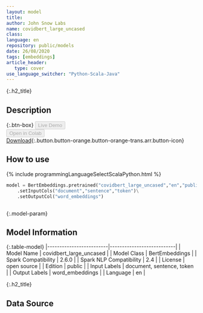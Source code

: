 ```yaml
---
layout: model
title: 
author: John Snow Labs
name: covidbert_large_uncased
class: 
language: en
repository: public/models
date: 26/08/2020
tags: [embeddings]
article_header:
   type: cover
use_language_switcher: "Python-Scala-Java"
---
```


{:.h2_title}
## Description 




{:.btn-box}
<button class="button button-orange" disabled>Live Demo</button><br/><button class="button button-orange" disabled>Open in Colab</button><br/>[Download](https://s3.amazonaws.com/auxdata.johnsnowlabs.com/public/models/covidbert_large_uncased_en_2.6.0_2.4_1598484981419.zip){:.button.button-orange.button-orange-trans.arr.button-icon}<br/>

## How to use 
<div class="tabs-box" markdown="1">

{% include programmingLanguageSelectScalaPython.html %}

```python
model = BertEmbeddings.pretrained("covidbert_large_uncased","en","public/models")\
	.setInputCols("document","sentence","token")\
	.setOutputCol("word_embeddings")
```

```scala

```
</div>



{:.model-param}
## Model Information

{:.table-model}
|-------------------------|---------------------------|
| Model Name              | covidbert_large_uncased   |
| Model Class             | BertEmbeddings            |
| Spark Compatibility     | 2.6.0                     |
| Spark NLP Compatibility | 2.4                       |
| License                 | open source               |
| Edition                 | public                    |
| Input Labels            | document, sentence, token |
| Output Labels           | word_embeddings           |
| Language                | en                        |




{:.h2_title}
## Data Source


